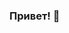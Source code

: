 ### Привет! 👋

<!--
**Dmitriy-yarmolenko/Dmitriy-yarmolenko** is a ✨ _special_ ✨ repository because its `README.md` (this file) appears on your GitHub profile.

Я Дмитрий Ярмоленко, специалист по информационной безопасности.
Here are some ideas to get you started:

- 🔭 I’m currently working on ...
- 🌱 I’m currently learning ...
- 👯 I’m looking to collaborate on ...
- 🤔 I’m looking for help with ...
- 💬 Ask me about ...
- 📫 How to reach me: ...
- 😄 Pronouns: ...
- ⚡ Fun fact: ...
-->
